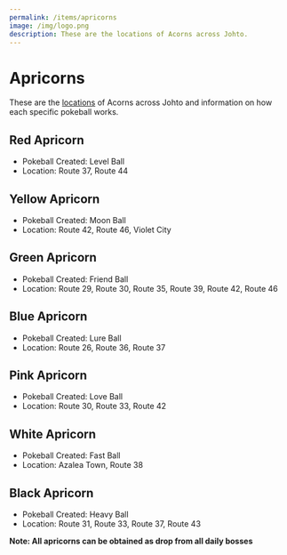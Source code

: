 ```yaml
---
permalink: /items/apricorns
image: /img/logo.png
description: These are the locations of Acorns across Johto.
---
```


# Apricorns

These are the [locations](https://www.rp-community.de/index.php?mod=articles&action=view&id=36) of Acorns across Johto and information on how each specific pokeball works.

## Red Apricorn

* Pokeball Created: Level Ball
* Location: Route 37, Route 44

## Yellow Apricorn

* Pokeball Created: Moon Ball
* Location: Route 42, Route 46, Violet City

## Green Apricorn

* Pokeball Created: Friend Ball
* Location: Route 29, Route 30, Route 35, Route 39, Route 42, Route 46

## Blue Apricorn

* Pokeball Created: Lure Ball
* Location: Route 26, Route 36, Route 37

## Pink Apricorn

* Pokeball Created: Love Ball
* Location: Route 30, Route 33, Route 42

## White Apricorn

* Pokeball Created: Fast Ball
* Location: Azalea Town, Route 38

## Black Apricorn

* Pokeball Created: Heavy Ball
* Location: Route 31, Route 33, Route 37, Route 43

**Note: All apricorns can be obtained as drop from all daily bosses**
